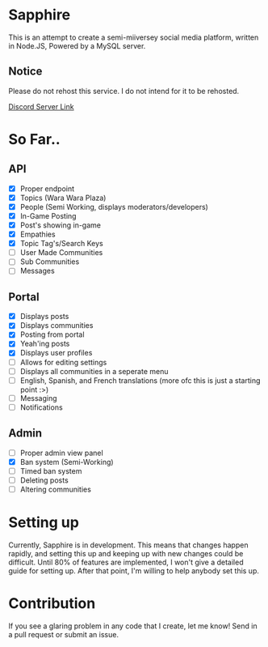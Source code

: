 # Sapphire

This is an attempt to create a semi-miiversey social media platform, written in Node.JS, Powered by a MySQL server.

## Notice

Please do not rehost this service. I do not intend for it to be rehosted.

[Discord Server Link](https://discord.gg/MaGtyJg6rH)

# So Far..
## API
- [x] Proper endpoint
- [x] Topics (Wara Wara Plaza)
- [x] People (Semi Working, displays moderators/developers)
- [x] In-Game Posting
- [x] Post's showing in-game
- [x] Empathies
- [x] Topic Tag's/Search Keys
- [ ] User Made Communities
- [ ] Sub Communities
- [ ] Messages

## Portal
- [x] Displays posts
- [x] Displays communities
- [x] Posting from portal
- [x] Yeah'ing posts
- [x] Displays user profiles
- [ ] Allows for editing settings
- [ ] Displays all communities in a seperate menu
- [ ] English, Spanish, and French translations (more ofc this is just a starting point :>)
- [ ] Messaging
- [ ] Notifications

## Admin
- [ ] Proper admin view panel
- [x] Ban system (Semi-Working)
- [ ] Timed ban system
- [ ] Deleting posts
- [ ] Altering communities

# Setting up

Currently, Sapphire is in development. This means that changes happen rapidly, and setting this up and keeping up with new changes could be difficult. Until 80% of features are implemented, I won't give a detailed guide for setting up. After that point, I'm willing to help anybody set this up.

# Contribution

If you see a glaring problem in any code that I create, let me know! Send in a pull request or submit an issue.
